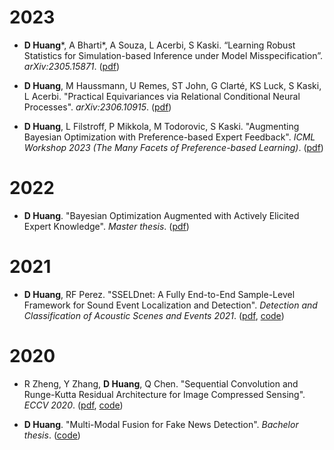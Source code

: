 # 2023

- **D Huang**\*, A Bharti\*, A Souza, L Acerbi, S Kaski. “Learning Robust Statistics for Simulation-based Inference under Model Misspecification”. *arXiv:2305.15871*. ([pdf](https://arxiv.org/abs/2305.15871))

- **D Huang**, M Haussmann, U Remes, ST John, G Clarté, KS Luck, S Kaski, L Acerbi. "Practical Equivariances via Relational Conditional Neural Processes". *arXiv:2306.10915*. ([pdf](https://arxiv.org/abs/2306.10915))

- **D Huang**, L Filstroff, P Mikkola, M Todorovic, S Kaski. "Augmenting Bayesian Optimization with Preference-based Expert Feedback". *ICML Workshop 2023 (The Many Facets of Preference-based Learning)*. ([pdf](https://arxiv.org/abs/2208.08742))

# 2022
- **D Huang**. "Bayesian Optimization Augmented with Actively Elicited Expert Knowledge". *Master thesis*. ([pdf](https://aaltodoc.aalto.fi/handle/123456789/115226))


# 2021
- **D Huang**, RF Perez. "SSELDnet: A Fully End-to-End Sample-Level Framework for Sound Event Localization and Detection". *Detection and Classification of Acoustic Scenes and Events 2021*. ([pdf](https://dcase.community/documents/challenge2021/technical_reports/DCASE2021_Huang_24_t3.pdf), [code](https://github.com/huangdaolang/DCASE2021-SELD))


# 2020

- R Zheng, Y Zhang, **D Huang**, Q Chen. "Sequential Convolution and Runge-Kutta Residual Architecture for Image Compressed Sensing". *ECCV 2020*. ([pdf](https://www.ecva.net/papers/eccv_2020/papers_ECCV/papers/123540222.pdf), [code](https://github.com/huangdaolang/RK-CCSNet))

- **D Huang**. "Multi-Modal Fusion for Fake News Detection". *Bachelor thesis*. ([code](https://github.com/huangdaolang/Multimodal-Fusion-Fake-News-Detection))